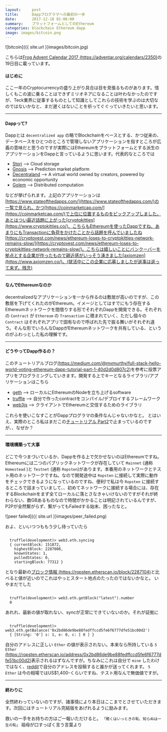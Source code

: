 ```yaml
---
layout:     post
title:      Dappプログラマへの最初の一歩
date:       2017-12-18 01:06:00
summary:    プラットフォームとしてのEthereum
categories: blockchain Ethereum dapp
image: images/bitcoin.png
---
```


![bitcoin]({{ site.url }}images/bitcoin.jpg)

こちらは[Frog Advent Calendar 2017 (https://adventar.org/calendars/2350)](https://adventar.org/calendars/2350)の19日目に載っています。


#### はじめに

ここ一年のCryptocurrencyの盛り上がり具合は目を見張るものがあります。惜しくもこの波に乗ることはできずミリオネアになることは叶わなかったのですが、Teck業界に従事するものとして知識としてこれらの技術を学ぶのは大切なのではないかなと、まだ遅くはないことを祈ってぐぐっていきたいと思います。

---

#### Dappって?

Dappとは `decentralized app` の略でBlockchainをベースとする、かつ従来の、データベースをひとつのところで管理しないアプリケーションを指すところが広義の意味だと思うのですが実際にはEthereumをプラットフォームとする派生のアプリケーションをDappと言っているように思います。代表的なところでは

 - [Storj](https://storj.io/) --> Cloud storage
 - [Gnosis](https://gnosis.pm/) --> Prediction market platform
 - [Decentraland](https://decentraland.org/) --> A virtual world owned by creators, powered by economic opportunity
 - [Golem](https://golem.network/) --> Distributed computation

などが挙げられます。上記のアプリケーションは[https://www.stateofthedapps.com/](https://www.stateofthedapps.com/)の一覧で見られ、かつ[https://coinmarketcap.com/](https://coinmarketcap.com/)で上位に位置するものをピックアップしました。あとはつい最近話題に上がった[cryptokitties](https://www.cryptokitties.co/)、こちらもEthereumを使ったDappですね、あまりにもTransactionに負荷をかけたことから話題を呼んでいましたね[https://cryptovest.com/news/ethereum-loses-to-cryptokitties-network-remains-slow/](https://cryptovest.com/news/ethereum-loses-to-cryptokitties-network-remains-slow/)。こちらは嬉しいことにバンクーバーを拠点とする企業が作ったもので親近感がいっそう湧きました[axiomzen](https://www.axiomzen.co/)。(就活中にこの企業に応募しましたが返事は返って来ず。残念)


---

#### なんでEthereumなのか

decentralizedなアプリケーションを一から作るのは敷居が高いのですが、この敷居を下げてくれたのがEthereum。イメージとしてはすでにもう存在するEthereumネットワークを間借りする形でそれぞれDappを開発できる。それぞれの `Contract` が `Ethereum` の `Transaction` に積まれていく、ただし個々の `Contract` はそれぞれアプリで固有なので呼ばれた先で振る舞いがそれぞれ違う。そんな形でいろんなDappがEthereumネットワークを共有している、というのがふわっとした私の理解です。

---

#### どうやってDapp作るの？

このチュートリアルブログ[(https://medium.com/@mvmurthy/full-stack-hello-world-voting-ethereum-dapp-tutorial-part-1-40d2d0d807c2)](https://medium.com/@mvmurthy/full-stack-hello-world-voting-ethereum-dapp-tutorial-part-1-40d2d0d807c2)を参考に投票アプリをプログラミングしていきます。開発する上でキーとなるライブラリ/アプリケーションはこちら
- [geth](https://github.com/ethereum/go-ethereum/wiki/geth) --> ローカルにEthereumのNodeを立ち上げるsoftware
- [truffle](http://truffleframework.com/) --> 自分で作ったcontractをコンパイル/デプロイするフレームワーク
- [web3js](https://github.com/ethereum/web3.js/) --> クライアントでEthereumと交信するためのライブラリ


これらを使いこなすことがDappプログラマの条件なんじゃないかなと。
とはいえ、実際のところ私はまだこの[チュートリアル Part2](https://medium.com/@mvmurthy/full-stack-hello-world-voting-ethereum-dapp-tutorial-part-2-30b3d335aa1f)で止まっているのですが、、なぜか？


---

#### 環境構築って大事

どこで今つまづいているか、Dappを作る上で欠かせないのはEthereumですね。Ethereumには二つのパプリックネットワークが存在していて `Mainnet` (通称 `Homestead` )と `Testnet` (通称 `Ropsten`)があります。本番用のネットワークとテスト用のネットワークですね。なので開発途中は `Ropsten` に接続して実際に動作をチェックできるようになっているのですね、便利!で私は今 `Ropsten` に接続するところで詰まっていまして、、初めてネットワークに接続する場合には、存在するBlockchainをまず全てローカルに落とさなきゃいけないのですがそれが終わらない、数GBあるものなので時間がかかることは明記されているんですが、P2Pが全然繋がらず、繋がってもFailedする始末、困ったなと。

![peer failed]({{ site.url }}images/peer_failed.png)

およ、といいつつももう少し待っていたら
```

  truffle(development)> web3.eth.syncing
  { currentBlock: 151872,
    highestBlock: 2287008,
    knownStates: 1,
    pulledStates: 0,
    startingBlock: 77312 }

```
となり最新の[ブロック情報 (https://ropsten.etherscan.io/block/2287104)](https://ropsten.etherscan.io/block/2287104)と比べると値が近いのでこれはやっとスタート地点のたったのではないかなと。
いやまだでした
```

  truffle(development)> web3.eth.getBlock("latest").number
  0

```
あれれ、最新の値が取れない、syncが正常にできていないのか。それが証拠に
```

  truffle(development)> web3.eth.getBalance('0x2bd86de9be88fedffccd5fe6f6777dfe51bc00d2')
  { [String: '0'] s: 1, e: 0, c: [ 0 ] }

```
自分のアドレスに正しい `Ether` の値が表示されない。本来なら所持している `5 Ether`  [(https://ropsten.etherscan.io/address/0x2bd86de9be88fedffccd5fe6f6777dfe51bc00d2)](https://ropsten.etherscan.io/address/0x2bd86de9be88fedffccd5fe6f6777dfe51bc00d2)表示されるはずなんですが。ちなみにこれは自分で `mine` したわけではなく、[reddit](https://www.reddit.com/r/ethdev/comments/72ltwj/the_new_if_you_need_some_ropsten_testnet_ethers/)で自分のアドレスを投稿すると誰かが送ってくれます。 `5 Ether` は今の相場ではUS$1,400-くらいですね、テスト用なんで無価値ですが。

---

#### 終わりに

全然終わっていないのですが、諸事情により本日はここまでとさせていただきます。次回にはチュートリアル完結版をあげれるように励みます。

救いの一手をお持ちの方はご一報いただけると。
`「聞くはいっときの恥、知らぬは一生の恥」` 祖母が口すっぱく言う言葉より

